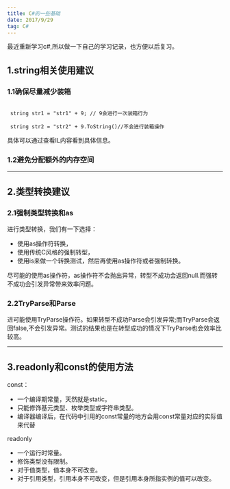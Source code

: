 ```yaml
---
title: C#的一些基础
date: 2017/9/29
tag: C#
---
```


最近重新学习c#,所以做一下自己的学习记录，也方便以后复习。

## 1.string相关使用建议

###	1.1确保尽量减少装箱

```[C#]

 string str1 = "str1" + 9; // 9会进行一次装箱行为

 string str2 = "str2" + 9.ToString()//不会进行装箱操作

```

具体可以通过查看IL内容看到具体信息。



###	1.2避免分配额外的内存空间



*********************************



## 2.类型转换建议

###	2.1强制类型转换和as

进行类型转换，我们有一下选择：
* 使用as操作符转换，
* 使用传统C风格的强制转型，
* 使用is来做一个转换测试，然后再使用as操作符或者强制转换。



尽可能的使用as操作符，as操作符不会抛出异常，转型不成功会返回null.而强转不成功会引发异常带来效率问题。



### 2.2TryParse和Parse

进可能使用TryParse操作符。如果转型不成功Parse会引发异常;而TryParse会返回false,不会引发异常。测试的结果也是在转型成功的情况下TryParse也会效率比较高。



******************************************

## 3.readonly和const的使用方法
const：
* 一个编译期常量，天然就是static。
* 只能修饰基元类型、枚举类型或字符串类型。
* 编译器编译后，在代码中引用的const常量的地方会用const常量对应的实际值来代替

readonly
* 一个运行时常量。
* 修饰类型没有限制。
* 对于值类型，值本身不可改变。
* 对于引用类型，引用本身不可改变，但是引用本身所指实例的值可以改变。